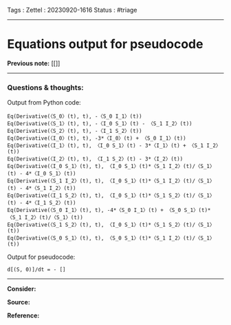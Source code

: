 Tags :
Zettel :  20230920-1616
Status : #triage 

-----

# Equations output for pseudocode

**Previous note:** [[]]

-----

### Questions & thoughts:

Output from Python code:

```
Eq(Derivative(〈S_0〉(t), t), -〈S_0 I_1〉(t))
Eq(Derivative(〈S_1〉(t), t), -〈I_0 S_1〉(t) - 〈S_1 I_2〉(t))
Eq(Derivative(〈S_2〉(t), t), -〈I_1 S_2〉(t))
Eq(Derivative(〈I_0〉(t), t), -3*〈I_0〉(t) + 〈S_0 I_1〉(t))
Eq(Derivative(〈I_1〉(t), t), 〈I_0 S_1〉(t) - 3*〈I_1〉(t) + 〈S_1 I_2〉(t))
Eq(Derivative(〈I_2〉(t), t), 〈I_1 S_2〉(t) - 3*〈I_2〉(t))
Eq(Derivative(〈I_0 S_1〉(t), t), 〈I_0 S_1〉(t)*〈S_1 I_2〉(t)/〈S_1〉(t) - 4*〈I_0 S_1〉(t))
Eq(Derivative(〈S_1 I_2〉(t), t), 〈I_0 S_1〉(t)*〈S_1 I_2〉(t)/〈S_1〉(t) - 4*〈S_1 I_2〉(t))
Eq(Derivative(〈I_1 S_2〉(t), t), 〈I_0 S_1〉(t)*〈S_1 S_2〉(t)/〈S_1〉(t) - 4*〈I_1 S_2〉(t))
Eq(Derivative(〈S_0 I_1〉(t), t), -4*〈S_0 I_1〉(t) + 〈S_0 S_1〉(t)*〈S_1 I_2〉(t)/〈S_1〉(t))
Eq(Derivative(〈S_1 S_2〉(t), t), 〈I_0 S_1〉(t)*〈S_1 S_2〉(t)/〈S_1〉(t))
Eq(Derivative(〈S_0 S_1〉(t), t), 〈S_0 S_1〉(t)*〈S_1 I_2〉(t)/〈S_1〉(t))
```

Output for pseudocode:

```
d[(S, 0)]/dt = - []
```


-----
 
**Consider:**


**Source:** 


**Reference:** 

